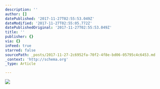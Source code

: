 ```yaml
---
description: ''
author: []
datePublished: '2017-11-27T02:55:53.049Z'
dateModified: '2017-11-27T02:55:05.772Z'
datePublishedOriginal: '2017-11-27T02:55:53.049Z'
title: ''
publisher: {}
via: {}
inFeed: true
starred: false
sourcePath: _posts/2017-11-27-2c6952fa-70f2-4f8e-bd06-05795c4c6453.md
_context: 'http://schema.org'
_type: Article

---
```

![](https://the-grid-user-content.s3-us-west-2.amazonaws.com/0035de7b-2f0b-4caf-8e0d-66edd63f19f2.jpg)